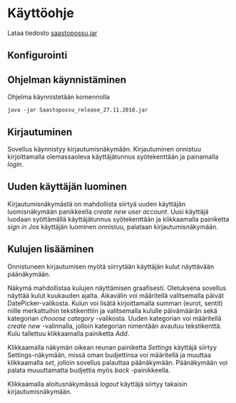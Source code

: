 # Käyttöohje


Lataa tiedosto [saastopossu.jar](https://github.com/skuuu/ot-harjoitustyo/releases/tag/saastopossuAppv.1.0) 

## Konfigurointi

## Ohjelman käynnistäminen

Ohjelma käynnistetään komennolla 

```
java -jar Saastopossu_release_27.11.2018.jar
```

## Kirjautuminen

Sovellus käynnistyy kirjautumisnäkymään. 
Kirjautuminen onnistuu kirjoittamalla olemassaoleva käyttäjätunnus syötekenttään ja painamalla _login_.

## Uuden käyttäjän luominen

Kirjautumisnäkymästä on mahdollista siirtyä uuden käyttäjän luomisnäkymään panikkeella _create new user account_.
Uusi käyttäjä luodaan syöttämällä käyttäjätunnus syötekenttään ja klikkaamalla painiketta _sign in_
Jos käyttäjän luominen onnistuu, palataan kirjautumisnäkymään.

## Kulujen lisääminen

Onnistuneen kirjautumisen myötä siirrytään käyttäjän kulut näyttävään päänäkymään. 

Näkymä mahdollistaa kulujen näyttämisen graafisesti. Oletuksena sovellus näyttää kulut kuukauden ajalta. Aikavälin voi määritellä valitsemalla päivät DatePicker-valikosta. Kulun voi lisätä kirjoittamalla summan (eurot, sentit) niille merkattuihin tekstikenttiin ja valitsemalla kululle päivämäärän sekä kategorian _chooose category_ -valikosta. Uuden kategorian voi määritellä _create new_ -valinnalla, jolloin kategorian nimentään avautuu tekstikenttä. Kulu tallettuu klikkaamalla painiketta _Add_. 

Klikkaamalla näkymän oikean reunan painiketta _Settings_ käyttäjä siirtyy Settings-näkymään, missä oman budjettinsa voi määritellä ja muuttaa klikkaamalla _set_, jolloin sovellus palauttaa päänäkymään. Päänäkymään voi palata muuuttamatta budjettia myös _back_ -painikkeella. 

Klikkaamalla aloitusnäkymässä _logout_ käyttäjä siirtyy takaisin kirjautumisnäkymään.
